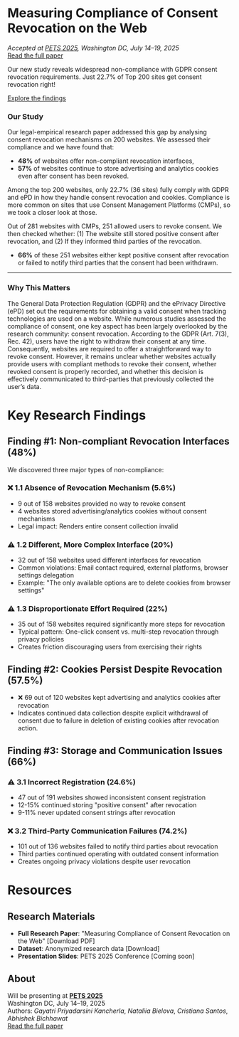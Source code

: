 
# Measuring Compliance of Consent Revocation on the Web

<link rel="stylesheet" href="assets/css/custom.css">

_Accepted at [PETS 2025](https://petsymposium.org/2025/), Washington DC, July 14–19, 2025_  
[Read the full paper](https://arxiv.org/abs/2411.15414)


Our new study reveals widespread non-compliance with GDPR consent revocation requirements. Just 22.7% of Top 200 sites get consent revocation right! 

[Explore the findings](#findings)

### Our Study

Our legal-empirical research paper addressed this gap by analysing consent revocation mechanisms on 200 websites. We assessed their compliance and we have found that: 
- **48%** of websites offer non-compliant revocation interfaces, 
- **57%** of websites continue to store advertising and analytics cookies even after consent has been revoked.

Among the top 200 websites, only 22.7% (36 sites) fully comply with GDPR and ePD in how they handle consent revocation and cookies. Compliance is more common on sites that use Consent Management Platforms (CMPs), so we took a closer look at those.

Out of 281 websites with CMPs, 251 allowed users to revoke consent. We then checked whether:
(1) The website still stored positive consent after revocation, and (2) If they informed third parties of the revocation. 

- **66%** of these 251 websites either kept positive consent after revocation or failed to notify third parties that the consent had been withdrawn.

---

### Why This Matters

The General Data Protection Regulation (GDPR) and the ePrivacy Directive (ePD) set out the requirements for obtaining a valid consent when tracking technologies are used on a website. While numerous studies assessed the compliance of consent, one key aspect has been largely overlooked by the research community: consent revocation. According to the GDPR (Art. 7(3), Rec. 42), users have the right to withdraw their consent at any time. Consequently, websites are required to offer a straightforward way to revoke consent. However, it remains unclear whether websites actually provide users with compliant methods to revoke their consent, whether revoked consent is properly recorded, and whether this decision is effectively communicated to third-parties that previously collected the user’s data.

# Key Research Findings

## Finding #1: Non-compliant Revocation Interfaces (48%)
We discovered three major types of non-compliance:

### ❌ 1.1 Absence of Revocation Mechanism (5.6%)

- 9 out of 158 websites provided no way to revoke consent
- 4 websites stored advertising/analytics cookies without consent mechanisms
- Legal impact: Renders entire consent collection invalid

### ⚠️ 1.2 Different, More Complex Interface (20%)

- 32 out of 158 websites used different interfaces for revocation
- Common violations: Email contact required, external platforms, browser settings delegation
- Example: "The only available options are to delete cookies from browser settings"

### ⚠️ 1.3 Disproportionate Effort Required (22%)

- 35 out of 158 websites required significantly more steps for revocation
- Typical pattern: One-click consent vs. multi-step revocation through privacy policies
- Creates friction discouraging users from exercising their rights

## Finding #2: Cookies Persist Despite Revocation (57.5%)

- ❌ 69 out of 120 websites kept advertising and analytics cookies after revocation
- Indicates continued data collection despite explicit withdrawal of consent due to failure in deletion of existing cookies after revocation action.

## Finding #3: Storage and Communication Issues (66%)

### ⚠️ 3.1 Incorrect Registration (24.6%)

- 47 out of 191 websites showed inconsistent consent registration
- 12-15% continued storing "positive consent" after revocation
- 9-11% never updated consent strings after revocation

### ❌ 3.2 Third-Party Communication Failures (74.2%)

- 101 out of 136 websites failed to notify third parties about revocation
- Third parties continued operating with outdated consent information
- Creates ongoing privacy violations despite user revocation

# Resources

## Research Materials

- **Full Research Paper**: "Measuring Compliance of Consent Revocation on the Web" [Download PDF]
- **Dataset**: Anonymized research data [Download]
- **Presentation Slides**: PETS 2025 Conference [Coming soon]


## About

Will be presenting at **[PETS 2025](https://petsymposium.org/2025/)**  
Washington DC, July 14–19, 2025  
Authors: *Gayatri Priyadarsini Kancherla*, *Nataliia Bielova*, *Cristiana Santos*, *Abhishek Bichhawat*   
[Read the full paper](https://arxiv.org/abs/2411.15414)
